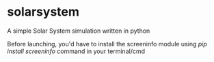 # solarsystem
A simple Solar System simulation written in python

Before launching, you'd have to install the screeninfo module using *pip install screeninfo* command in your terminal/cmd
